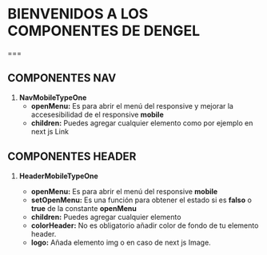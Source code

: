 # BIENVENIDOS A LOS COMPONENTES DE DENGEL
===

## COMPONENTES NAV
1. **NavMobileTypeOne**
    - **openMenu:** Es para abrir el menú del responsive y mejorar la accesesibilidad de el responsive **mobile**
    - **children:** Puedes agregar cualquier elemento como por ejemplo en next js Link

## COMPONENTES HEADER
1. **HeaderMobileTypeOne**

    - **openMenu:** Es para abrir el menú del responsive **mobile**
    - **setOpenMenu:** Es una función para obtener el estado si es **falso** o **true** de la constante **openMenu**
    - **children:** Puedes agregar cualquier elemento
    - **colorHeader:** No es obligatorio añadir color de fondo de tu elemento header.
    - **logo:** Añada elemento img o en caso de next js Image. 